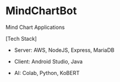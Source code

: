 # MindChartBot
Mind Chart Applications

[Tech Stack]
- Server: AWS, NodeJS, Express, MariaDB

- Client: Android Studio, Java

- AI: Colab, Python, KoBERT
